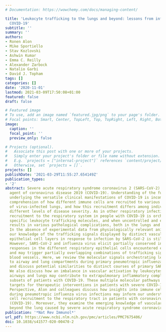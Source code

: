 ```yaml
---
# Documentation: https://wowchemy.com/docs/managing-content/

title: 'Leukocyte trafficking to the lungs and beyond: lessons from influenza for
  COVID-19'
subtitle: ''
summary: ''
authors:
- Ronen Alon
- Mike Sportiello
- Stav Kozlovski
- Ashwin Kumar
- Emma C. Reilly
- Alexander Zarbock
- Natalio Garbi
- David J. Topham
tags: []
categories: []
date: '2020-11-01'
lastmod: 2021-03-09T17:50:08+01:00
featured: false
draft: false

# Featured image
# To use, add an image named `featured.jpg/png` to your page's folder.
# Focal points: Smart, Center, TopLeft, Top, TopRight, Left, Right, BottomLeft, Bottom, BottomRight.
image:
  caption: ''
  focal_point: ''
  preview_only: false

# Projects (optional).
#   Associate this post with one or more of your projects.
#   Simply enter your project's folder or file name without extension.
#   E.g. `projects = ["internal-project"]` references `content/project/deep-learning/index.md`.
#   Otherwise, set `projects = []`.
projects: []
publishDate: '2021-03-29T11:55:27.654149Z'
publication_types:
- '2'
abstract: Severe acute respiratory syndrome coronavirus 2 (SARS-CoV-2) is the causative
  agent of coronavirus disease 2019 (COVID-19). Understanding of the fundamental processes
  underlying the versatile clinical manifestations of COVID-19 is incomplete without
  comprehension of how different immune cells are recruited to various compartments
  of virus-infected lungs, and how this recruitment differs among individuals with
  different levels of disease severity. As in other respiratory infections, leukocyte
  recruitment to the respiratory system in people with COVID-19 is orchestrated by
  specific leukocyte trafficking molecules, and when uncontrolled and excessive it
  results in various pathological complications, both in the lungs and in other organs.
  In the absence of experimental data from physiologically relevant animal models,
  our knowledge of the trafficking signals displayed by distinct vascular beds and
  epithelial cell layers in response to infection by SARS-CoV-2 is still incomplete.
  However, SARS-CoV-2 and influenza virus elicit partially conserved inflammatory
  responses in the different respiratory epithelial cells encountered early in infection
  and may trigger partially overlapping combinations of trafficking signals in nearby
  blood vessels. Here, we review the molecular signals orchestrating leukocyte trafficking
  to airway and lung compartments during primary pneumotropic influenza virus infections
  and discuss potential similarities to distinct courses of primary SARS-CoV-2 infections.
  We also discuss how an imbalance in vascular activation by leukocytes outside the
  airways and lungs may contribute to extrapulmonary inflammatory complications in
  subsets of patients with COVID-19. These multiple molecular pathways are potential
  targets for therapeutic interventions in patients with severe COVID-19., In this
  Perspective, Alon and colleagues discuss how insights into immune cell trafficking
  during pneumotropic influenza virus infections may inform our understanding of immune
  cell recruitment to the respiratory tract in patients with coronavirus disease 2019
  (COVID-19). Moreover, they examine the emerging knowledge of vascular pathologies
  beyond the lung caused by severe acute respiratory syndrome coronavirus 2 (SARS-CoV-2).
publication: '*Nat Rev Immunol*'
url_pdf: https://www.ncbi.nlm.nih.gov/pmc/articles/PMC7675406/
doi: 10.1038/s41577-020-00470-2
---
```

